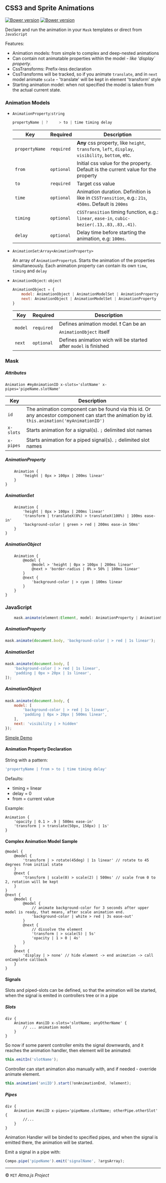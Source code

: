 CSS3 and Sprite Animations
-----
[![Bower version](https://badge.fury.io/bo/mask-animation.svg)](http://badge.fury.io/bo/mask-animation)
[![Bower version](https://badge.fury.io/bo/mask-animation.svg)](http://badge.fury.io/bo/mask-animation)

Declare and run the animation in your `Mask` templates or direct from `JavaScript`

Features:
- Animation models: from simple to complex and deep-nested animations
- Can contain not animatable properties within the model - _like 'display` property_.
- CssTransforms: Prefix-less declaration
- CssTransforms will be tracked, so if you animate `translate`, and in `next` model animate `scale` - 'translate' will be kept in element 'transform' style
- Starting animation model: when not specified the model is taken from the actual current state.


### Animation Models
- `AnimationProperty`:`string`

	```javascript
	propertyName | ?	 > to | time timing delay
	```

	| Key          | Required |Description |
	|--------------|----------|------------|
	|`propertyName`|`required`| **Any** css property, like `height`, `transform`, `left`, `display`, `visibility`, `bottom`, etc.|
	|`from`        |`optional`| Initial css value for the property. Default is the current value for the property|
	|`to`          |`required`| Target css value|
	|`time`        |`optional`| Animation duration. Definition is like in `CSSTransition`, e.g.: `21s`, `450ms`. Default is `200ms`|
	|`timing`      |`optional`| `CSSTransition` timing function, e.g.: `linear`, `ease-in`, `cubic-bezier(.13,.83,.83,.41)`.|
	|`delay`       |`optional`| Delay time before starting the animation, e.g: `100ms`.|

- `AnimationSet`:`Array<AnimationProperty>`

	An array of `AnimationProperty`s. Starts the animation of the properties simultaneously. Each animation property can contain its own `time`, `timing` and `delay`

- `AnimationObject`: `object`

	```javascript
	AnimationObject = {
		model: AnimationObject | AnimationModelSet | AnimationProperty
		next: AnimationObject | AnimationModelSet | AnimationProperty
	}
	```
	| Key          | Required |Description |
	|--------------|----------|------------|
	|`model`       |`required`| Defines animation model. :exclamation: Can be an `AnimationObject` itself |
	|`next`        |`optional`| Defines animation wich will be started after `model` is finished |

### Mask
##### Attributes
```mask
Animation #myAnimationID x-slots='slotName' x-pipes='pipeName.slotName'
```
| Key          | Description |
|--------------|------------|
|`id`          | The animation component can be found via this id. Or any ancestor component can start the animation by id. `this.animation('myAnimationID')`  |
|`x-slots`     | Starts animation for a signal(s). `;` delimited slot names |
|`x-pipes`     | Starts animation for a piped signal(s). `;` delimited slot names |

##### AnimationProperty
```mask
	Animation {
		'height | 0px > 100px | 200ms linear'
	}
}
```
##### AnimationSet
```mask
	Animation {
		'height | 0px > 100px | 200ms linear'
		'transform | translateX(0%) > translateX(100%) | 100ms ease-in'
		'background-color | green > red | 200ms ease-in 50ms'
	}
}
```
##### AnimationObject
```mask
	Animation {
		@model {
			@model > 'height | 0px > 100px | 200ms linear'
			@next > 'border-radius | 0% > 50% | 100ms linear'
		}
		@next {
			'background-color | > cyan | 100ms linear
		}
	}
}
```

### JavaScript

```javascript
	mask.animate(element:Element, model: AnimationProperty | AnimationSet | AnimationObject, ?onComplete: Function);
```

##### AnimationProperty
```javascript
mask.animate(document.body, 'background-color | > red | 1s linear');
```
##### AnimationSet
```javascript
mask.animate(document.body, [
	'background-color | > red | 1s linear',
	'padding | 0px > 20px | 1s linear',
]);
```
##### AnimationObject
```javascript
mask.animate(document.body, {
	model: [
		'background-color | > red | 1s linear',
		'padding | 0px > 20px | 500ms linear',
	],
	next: 'visibility | > hidden'
});
```

[Simple Demo](http://atmajs.com/mask)

#### Animation Property Declaration

String with a pattern:
```javascript
'propertyName | from > to | time timing delay'
```

Defaults:
* timing = linear
* delay = 0
* from = current value

Example:
```mask
Animation {
	'opacity | 0.1 > .9 | 500ms ease-in'
	'transform | > translate(50px, 150px) | 1s'
}

```

#### Complex Animation Model Sample
```mask
@model {
	@model {
		'transform | > rotate(45deg) | 1s linear' // rotate to 45 degrees from initial state
	}
	@next {
		'transform | scale(0) > scale(2) | 500ms' // scale from 0 to 2, rotation will be kept
	}
}
@next {
	@model {
		@model {
			// animate background-color for 3 seconds after upper model is ready, that means, after scale animation end.
			'background-color | white > red | 3s ease-out'
		}
		@next {
			// dissolve the element
			'transform | > scale(5) | 5s'
			'opacity | 1 > 0 | 4s'
		}
	}
	@next {
		'display | > none' // hide element -> end animation -> call onComplete callback
	}
}
```

#### Signals
Slots and piped-slots can be defined, so that the animation will be started, when the signal is emited in controllers tree or in a pipe

##### Slots
```mask
div {
	Animation #aniID x-slots='slotName; anyOtherName' {
		// ... animation model
	}
}
```

So now if some parent controller emits the signal downwards, and it reaches the animation handler, then element will be animated:
```javascript
this.emitIn('slotName');
```

Controller can start animation also manually with, and if needed - override animate element.
```javascript
this.animation('aniID').start(?onAnimationEnd, ?element);
```

##### Pipes
```mask
div {
	Animation #aniID x-pipes='pipeName.slotName; otherPipe.otherSlot' {
		//...
	}
}
```

Animation Handler will be binded to specified pipes, and when the signal is emitted there, the animation will be started.

Emit a signal in a pipe with:
```javascript
Compo.pipe('pipeName').emit('signalName', ?argsArray);
```



----
:copyright: `MIT` _Atma.js Project_